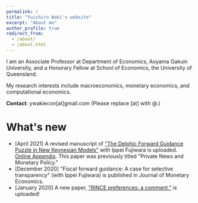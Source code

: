 ```yaml
---
permalink: /
title: "Yuichiro Waki's website"
excerpt: "About me"
author_profile: true
redirect_from: 
  - /about/
  - /about.html
---
```


I am an Associate Professor at Department of Economics, Aoyama Gakuin University, and a Honorary Fellow at School of Economics, the University of Queensland. 

My research interests include macroeconomics, monetary economics, and computational economics. 

**Contact**: ywakiecon[at]gmail.com    (Please replace [at] with @.)

What's new
======
* [April 2021] A revised manuscript of ["The Delphic Forward Guidance Puzzle in New Keynesian Models"](/files/Fujiwara_Waki_DFGP_withOnlineAppendix.pdf) with Ippei Fujiwara is uploaded. [Online Appendix](/files/Fujiwara_Waki_DFGP_OnlineAppendix.pdf). This paper was previously titled "Private News and Monetary Policy."
* [December 2020] "Fiscal forward guidance: A case for selective transparency" (with Ippei Fujiwara) is published in Journal of Monetary Economics. 
* [January 2020] A new paper, ["RINCE preferences: a comment,"](/files/Waki_RINCE_comment.pdf) is uploaded! 



